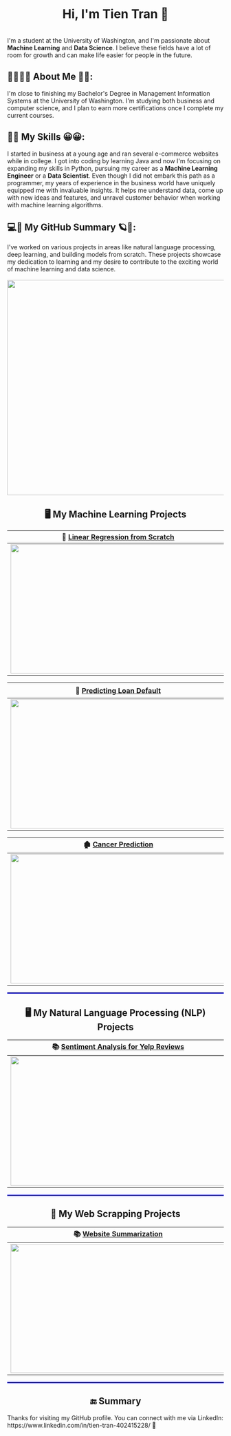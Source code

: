  <h1 align = "center">Hi, I'm Tien Tran 👋</h1>
<br>
 I'm a student at the University of Washington, and I'm passionate about <strong>Machine Learning</strong> and <strong>Data Science</strong>.  I believe these fields have a lot of room for growth and can make life easier for people in the future.
<br>
 <h2> 👨‍🎓🙋‍♂️ About Me 💼🎒: </h2>
 I'm close to finishing my Bachelor's Degree in Management Information Systems at the University of Washington. I'm studying both business and computer science, and I plan to earn more certifications once I complete my current courses.
<br>
 <h2>🔧🔧 My Skills 😀😀:</h2>
I started in business at a young age and ran several e-commerce websites while in college. I got into coding by learning Java and now I'm focusing on expanding my skills in Python, pursuing my career as a <strong>Machine Learning Engineer</strong> or a <strong>Data Scientist</strong>. Even though I did not embark this path as a programmer, my years of experience in the business world have uniquely equipped me with invaluable insights. It helps me understand data, come up with new ideas and features, and unravel customer behavior when working with machine learning algorithms.
<br>
 <h2>💻🏢 My GitHub Summary 🪐🚀:</h2>
I've worked on various projects in areas like natural language processing, deep learning, and building models from scratch. These projects showcase my dedication to learning and my desire to contribute to the exciting world of machine learning and data science.
<br>
<br>
<img src = "https://wallpapers.com/images/hd/planetary-terrain-view-of-jupiter-ssrq3moj6e55ya8x.jpg" class="centered-image" width = 1000 height = 500/>
<br>
<h2 align = "center"> 🖥 My Machine Learning Projects </h2> 

| 🚴‍ [Linear Regression from Scratch](https://github.com/tien-tran0906/Machine_Learning/tree/main/Linear%20Regression%20from%20Scratch)| 🚙 [Public or Private Schools Prediction](https://github.com/tien-tran0906/Machine_Learning/blob/main/%5BK%20Means%20Clustering%5D%20Public%20and%20Private%20schools.ipynb)|
| :-:| :-:| 
| [<img src = "https://cdn.lynda.com/course/578082/578082-637199624574737751-16x9.jpg" width = 500 height = 300/>](https://github.com/tien-tran0906/Machine_Learning/tree/main/Linear%20Regression%20from%20Scratch)| [<img src="https://upload.wikimedia.org/wikipedia/commons/thumb/3/39/Hibbing_High_School_2014.jpg/1200px-Hibbing_High_School_2014.jpg" width = 500 height = 300/>](https://github.com/tien-tran0906/Machine_Learning/blob/main/%5BK%20Means%20Clustering%5D%20Public%20and%20Private%20schools.ipynb)

| 🏦 [Predicting Loan Default](https://github.com/tien-tran0906/Machine_Learning/blob/main/Deep_Learning_Classification_Loan_Payback_Prediction.ipynb)| 🫀 [Seattle House Price Prediction](https://datalore.jetbrains.com/notebook/vk4OBtbBjjxxbom1Vcwq7i/jXYpvIX02wRFW1FgjI3fAW)|
| :-:| :-:| 
| [<img src = "https://firstfinancial.com.au/wp-content/uploads/2018/12/The-Earlier-the-better.jpg" width = 500 height = 300/>](https://github.com/tien-tran0906/Machine_Learning/blob/main/Deep_Learning_Classification_Loan_Payback_Prediction.ipynb)| [<img src = "https://denizen.homes/wp-content/uploads/2020/08/Gallery-3724-SW-Admiral-Way-38-1080x720px.jpg" width = 500 height = 300/>](https://datalore.jetbrains.com/notebook/vk4OBtbBjjxxbom1Vcwq7i/jXYpvIX02wRFW1FgjI3fAW)

| 🏚 [Cancer Prediction](https://github.com/tien-tran0906/Machine_Learning/blob/main/%5BSupport%20Vector%20Machines%5D%20Cancer%20Prediction.ipynb)| [Classifying Iris Flower](https://datalore.jetbrains.com/notebook/vk4OBtbBjjxxbom1Vcwq7i/W6LfkENxGNYL55y8tgyDbw)|
| :-:| :-:| 
| [<img src = "https://images.ctfassets.net/17o2epk8ivh7/2ZQTdBKFxvkLYhrtyeWOdg/5906eef24264641dc0d61974adfd9bfb/3840X2160_Health_and_wellness.jpg?h=1215&q=90&w=2160" width = 500 height = 300/>](https://github.com/tien-tran0906/Machine_Learning/blob/main/%5BSupport%20Vector%20Machines%5D%20Cancer%20Prediction.ipynb)| [<img src = "https://wallpaper.dog/large/10876814.jpg" width = 500 height = 300/>](https://datalore.jetbrains.com/notebook/vk4OBtbBjjxxbom1Vcwq7i/W6LfkENxGNYL55y8tgyDbw)|

<hr style="border:0.01px solid blue">

<h2 align = "center"> 🖥 My Natural Language Processing (NLP) Projects</h2> 

| 📚 [Sentiment Analysis for Yelp Reviews](https://datalore.jetbrains.com/notebook/vk4OBtbBjjxxbom1Vcwq7i/z6804XQvMVCWACdQC3b72e)|
| :-: |
| [<img src = "https://www.searchenginejournal.com/wp-content/uploads/2020/03/15-facts-you-didn---t-know-about-yelp-5ea2da3bb2264-1280x720.png" width = 500 height = 300/>](https://datalore.jetbrains.com/notebook/vk4OBtbBjjxxbom1Vcwq7i/z6804XQvMVCWACdQC3b72e)| 

<hr style="border:0.01px solid blue">

<h2 align = "center"> 📜 My Web Scrapping Projects </h2> 

| 📚 [Website Summarization](https://github.com/tien-tran0906/Machine_Learning/blob/main/%5BWeb_Scraping%5D_HF_Bart_CNN_summarization_%2B_Beautiful_Soup.ipynb)|
| :-: |
| [<img src = "https://media.istockphoto.com/id/147860345/photo/magnifying-loupe-on-the-laptop-keyboard.jpg?s=612x612&w=0&k=20&c=zgWvn9o7VkrMJxT69AbhPdYipnTCOYy2jz8m8xvYoiI=" width = 500 height = 300/>](https://datalore.jetbrains.com/notebook/vk4OBtbBjjxxbom1Vcwq7i/z6804XQvMVCWACdQC3b72e)| 

<hr style="border:0.01px solid blue">

<h2 align = "center"> 🔚 Summary </h2> 
Thanks for visiting my GitHub profile. You can connect with me via LinkedIn: https://www.linkedin.com/in/tien-tran-402415228/ 👋

